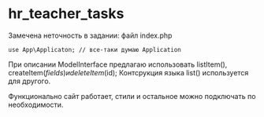 # hr_teacher_tasks

Замечена неточность в задании:
файл index.php 
```
use App\Applicaton; // все-таки думаю Application
```

При описании ModelInterface предлагаю использовать listItem(), createItem($fields) и deleteItem($id);
Контсрукция языка list() используется для другого.

Функционально сайт работает, стили и остальное можно подключать по необходимости.
